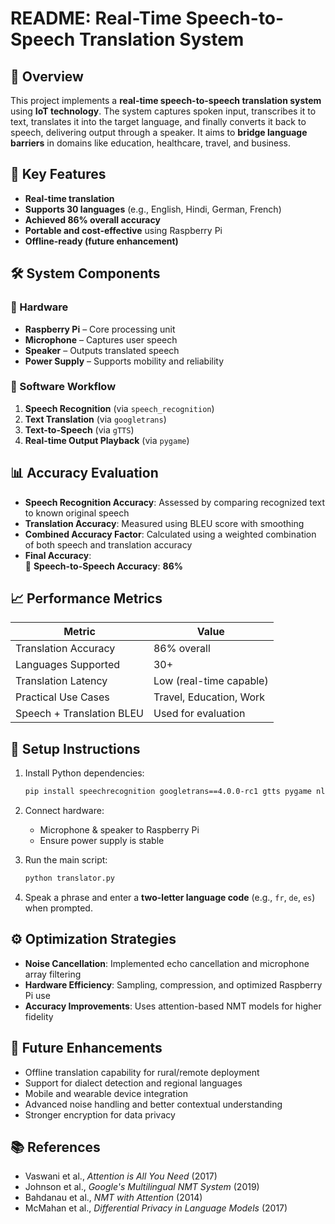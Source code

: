 
# README: Real-Time Speech-to-Speech Translation System

## 📌 Overview

This project implements a **real-time speech-to-speech translation system** using **IoT technology**. The system captures spoken input, transcribes it to text, translates it into the target language, and finally converts it back to speech, delivering output through a speaker. It aims to **bridge language barriers** in domains like education, healthcare, travel, and business.

## 🎯 Key Features

- **Real-time translation**
- **Supports 30 languages** (e.g., English, Hindi, German, French)
- **Achieved 86% overall accuracy**
- **Portable and cost-effective** using Raspberry Pi
- **Offline-ready (future enhancement)**

## 🛠 System Components

### 🔧 Hardware
- **Raspberry Pi** – Core processing unit
- **Microphone** – Captures user speech
- **Speaker** – Outputs translated speech
- **Power Supply** – Supports mobility and reliability

### 🧠 Software Workflow
1. **Speech Recognition** (via `speech_recognition`)
2. **Text Translation** (via `googletrans`)
3. **Text-to-Speech** (via `gTTS`)
4. **Real-time Output Playback** (via `pygame`)

## 📊 Accuracy Evaluation

- **Speech Recognition Accuracy**: Assessed by comparing recognized text to known original speech
- **Translation Accuracy**: Measured using BLEU score with smoothing
- **Combined Accuracy Factor**: Calculated using a weighted combination of both speech and translation accuracy
- **Final Accuracy**:  
  🔹 **Speech-to-Speech Accuracy**: **86%**

## 📈 Performance Metrics

| Metric                    | Value                    |
|---------------------------|--------------------------|
| Translation Accuracy      | 86% overall              |
| Languages Supported       | 30+                      |
| Translation Latency       | Low (real-time capable)  |
| Practical Use Cases       | Travel, Education, Work  |
| Speech + Translation BLEU | Used for evaluation      |

## 🚀 Setup Instructions

1. Install Python dependencies:
   ```bash
   pip install speechrecognition googletrans==4.0.0-rc1 gtts pygame nltk matplotlib transformers
   ```

2. Connect hardware:
   - Microphone & speaker to Raspberry Pi
   - Ensure power supply is stable

3. Run the main script:
   ```bash
   python translator.py
   ```

4. Speak a phrase and enter a **two-letter language code** (e.g., `fr`, `de`, `es`) when prompted.

## ⚙️ Optimization Strategies

- **Noise Cancellation**: Implemented echo cancellation and microphone array filtering
- **Hardware Efficiency**: Sampling, compression, and optimized Raspberry Pi use
- **Accuracy Improvements**: Uses attention-based NMT models for higher fidelity

## 🔮 Future Enhancements

- Offline translation capability for rural/remote deployment
- Support for dialect detection and regional languages
- Mobile and wearable device integration
- Advanced noise handling and better contextual understanding
- Stronger encryption for data privacy

## 📚 References

- Vaswani et al., *Attention is All You Need* (2017)
- Johnson et al., *Google's Multilingual NMT System* (2019)
- Bahdanau et al., *NMT with Attention* (2014)
- McMahan et al., *Differential Privacy in Language Models* (2017)
